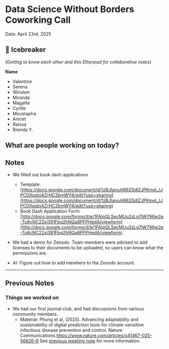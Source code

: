 # Data Science Without Borders Coworking Call 
  
 Date: April 23rd, 2025
  
 ## 👋  Icebreaker 
 *(Getting to know each other and this Etherpad for collaborative notes)*
 
**Name**

   * Valentine
   * Serena
   * Winston
   * Miranda
   * Magatte
   * Cyrille
   * Moustapha
   * Anicet
   * Raissa
   * Brenda Y.

## What are people working on today?

## Notes

   * We filled out book dash applications
       * Template: [https://docs.google.com/document/d/1zBJIajvuhR62SdlZJPKme\_IJPCDXpdzjAZrHC2bmWY4/edit?usp=sharing](https://docs.google.com/document/d/1zBJIajvuhR62SdlZJPKme\_IJPCDXpdzjAZrHC2bmWY4/edit?usp=sharing)
       * Book Dash Application Form: [http://docs.google.com/forms/d/e/1FAIpQLSecMUu2sLg7lW796w2e-Tu8cNC22si391Fbq2hNQa8PFPHedA/viewform](http://docs.google.com/forms/d/e/1FAIpQLSecMUu2sLg7lW796w2e-Tu8cNC22si391Fbq2hNQa8PFPHedA/viewform)

   * We had a demo for Zenodo. Team members were advised to add licenses to their documents to be uploaded, so users can know what the permissions are.
   * AI: Figure out how to add members to the Zenodo account.
----------------------------------------------------------------------------------------------------

## Previous Notes

### Things we worked on

   * We had our first journal club, and had discussions from various community members.
     * Material: Phung et al, (2025). Advancing adaptability and sustainability of digital prediction tools for climate-sensitive infectious disease prevention and control. Nature Communications.https://www.nature.com/articles/s41467-025-56826-6
See [previous meeting note](https://github.com/aphrc-dswb/dswb-open-science-capacity-wg/blob/main/project-management/coworking-calls/20250416-coworking-call-notes.md?plain=1) for more information.
